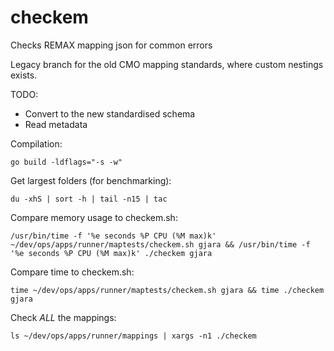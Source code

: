 # checkem
Checks REMAX mapping json for common errors

Legacy branch for the old CMO mapping standards, where custom nestings exists.


TODO:
- Convert to the new standardised schema
- Read metadata


Compilation:

```
go build -ldflags="-s -w"
```


Get largest folders (for benchmarking):


```
du -xhS | sort -h | tail -n15 | tac
```

Compare memory usage to checkem.sh:

```
/usr/bin/time -f '%e seconds %P CPU (%M max)k' ~/dev/ops/apps/runner/maptests/checkem.sh gjara && /usr/bin/time -f '%e seconds %P CPU (%M max)k' ./checkem gjara
```


Compare time to checkem.sh:

```
time ~/dev/ops/apps/runner/maptests/checkem.sh gjara && time ./checkem gjara
```

Check *ALL* the mappings:

```
ls ~/dev/ops/apps/runner/mappings | xargs -n1 ./checkem
```
